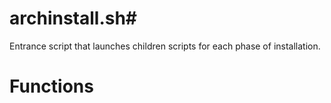 # archinstall.sh# 

Entrance script that launches children scripts for each phase of installation.

# Functions



